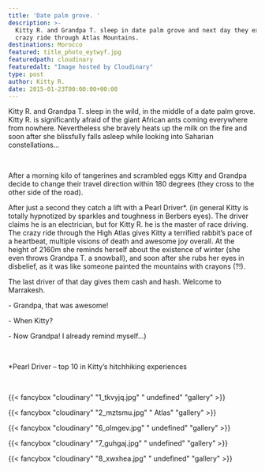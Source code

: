 ```yaml
---
title: 'Date palm grove. '
description: >-
  Kitty R. and Grandpa T. sleep in date palm grove and next day they experience
  crazy ride through Atlas Mountains.
destinations: Morocco
featured: title_photo_eytwyf.jpg
featuredpath: cloudinary
featuredalt: "Image hosted by Cloudinary"
type: post
author: Kitty R.
date: 2015-01-23T00:00:00+00:00
---
```

Kitty R. and Grandpa T. sleep in the wild, in the middle of a date palm grove. Kitty R. is significantly afraid of the giant African ants coming everywhere from nowhere. Nevertheless she bravely heats up the milk on the fire and soon after she blissfully falls asleep while looking into Saharian constellations…

 

After a morning kilo of tangerines and scrambled eggs Kitty and Grandpa decide to change their travel direction within 180 degrees (they cross to the other side of the road).

After just a second they catch a lift with a Pearl Driver*. (in general Kitty is totally hypnotized by sparkles and toughness in Berbers eyes). The driver claims he is an electrician, but for Kitty R. he is the master of race driving. The crazy ride through the High Atlas gives Kitty a terrified rabbit’s pace of a heartbeat, multiple visions of death and awesome joy overall. At the height of 2160m she reminds herself about the existence of winter (she even throws Grandpa T. a snowball), and soon after she rubs her eyes in disbelief, as it was like someone painted the mountains with crayons (?!).

The last driver of that day gives them cash and hash. Welcome to Marrakesh.

\-  Grandpa, that was awesome!

\-  When Kitty?

\- Now Grandpa! I already remind myself…)

 

\*Pearl Driver – top 10 in Kitty’s hitchhiking experiences

 

{{< fancybox "cloudinary" "1_tkvyjq.jpg" " undefined" "gallery" >}}

{{< fancybox "cloudinary" "2_mztsmu.jpg" " Atlas" "gallery" >}}

{{< fancybox "cloudinary" "6_olmgev.jpg" " undefined" "gallery" >}}

{{< fancybox "cloudinary" "7_guhgaj.jpg" " undefined" "gallery" >}}

{{< fancybox "cloudinary" "8_xwxhea.jpg" " undefined" "gallery" >}}
